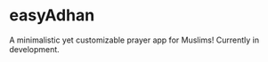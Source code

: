 <h1>easyAdhan</h1>
A minimalistic yet customizable prayer app for Muslims! Currently in development. 
